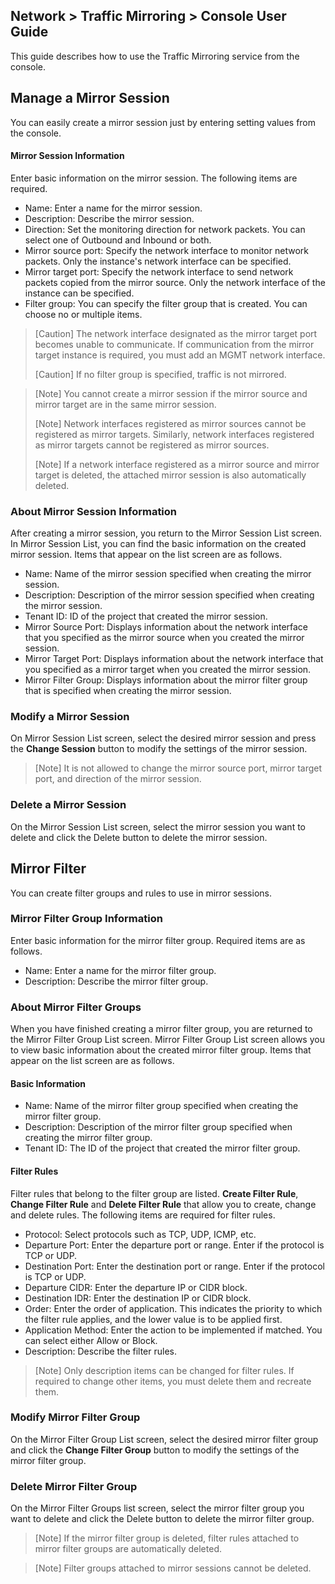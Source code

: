 ## Network > Traffic Mirroring > Console User Guide

This guide describes how to use the Traffic Mirroring service from the console.

## Manage a Mirror Session

You can easily create a mirror session just by entering setting values from the console.

#### Mirror Session Information
Enter basic information on the mirror session. The following items are required. 
* Name: Enter a name for the mirror session. 
* Description: Describe the mirror session. 
* Direction: Set the monitoring direction for network packets. You can select one of Outbound and Inbound or both. 
* Mirror source port: Specify the network interface to monitor network packets. Only the instance's network interface can be specified. 
* Mirror target port: Specify the network interface to send network packets copied from the mirror source. Only the network interface of the instance can be specified. 
* Filter group: You can specify the filter group that is created. You can choose no or multiple items.

> [Caution] The network interface designated as the mirror target port becomes unable to communicate. If communication from the mirror target instance is required, you must add an MGMT network interface.
>
> [Caution] If no filter group is specified, traffic is not mirrored. 

> [Note] You cannot create a mirror session if the mirror source and mirror target are in the same mirror session.
>
> [Note] Network interfaces registered as mirror sources cannot be registered as mirror targets. Similarly, network interfaces registered as mirror targets cannot be registered as mirror sources.
>
> [Note] If a network interface registered as a mirror source and mirror target is deleted, the attached mirror session is also automatically deleted.

### About Mirror Session Information
After creating a mirror session, you return to the Mirror Session List screen. In Mirror Session List, you can find the basic information on the created mirror session. Items that appear on the list screen are as follows.
* Name: Name of the mirror session specified when creating the mirror session. 
* Description: Description of the mirror session specified when creating the mirror session.
* Tenant ID: ID of the project that created the mirror session. 
* Mirror Source Port: Displays information about the network interface that you specified as the mirror source when you created the mirror session. 
* Mirror Target Port: Displays information about the network interface that you specified as a mirror target when you created the mirror session.
* Mirror Filter Group: Displays information about the mirror filter group that is specified when creating the mirror session.

### Modify a Mirror Session
On Mirror Session List screen, select the desired mirror session and press the **Change Session** button to modify the settings of the mirror session.
> [Note] It is not allowed to change the mirror source port, mirror target port, and direction of the mirror session.

### Delete a Mirror Session
On the Mirror Session List screen, select the mirror session you want to delete and click the Delete button to delete the mirror session.

## Mirror Filter
You can create filter groups and rules to use in mirror sessions.

### Mirror Filter Group Information
Enter basic information for the mirror filter group. Required items are as follows. 
* Name: Enter a name for the mirror filter group.
* Description: Describe the mirror filter group.

### About Mirror Filter Groups
When you have finished creating a mirror filter group, you are returned to the Mirror Filter Group List screen.  Mirror Filter Group List screen allows you to view basic information about the created mirror filter group. Items that appear on the list screen are as follows.

#### Basic Information
* Name: Name of the mirror filter group specified when creating the mirror filter group. 
* Description:  Description of the mirror filter group specified when creating the mirror filter group.
* Tenant ID: The ID of the project that created the mirror filter group.

#### Filter Rules
Filter rules that belong to the filter group are listed. **Create Filter Rule**, **Change Filter Rule** and **Delete Filter Rule** that allow you to create, change and delete rules. 
The following items are required for filter rules.

* Protocol: Select protocols such as TCP, UDP, ICMP, etc.
* Departure Port: Enter the departure port or range. Enter if the protocol is TCP or UDP.
* Destination Port: Enter the destination port or range. Enter if the protocol is TCP or UDP. 
* Departure CIDR: Enter the departure IP or CIDR block.
* Destination IDR: Enter the destination IP or CIDR block.
* Order: Enter the order of application. This indicates the priority to which the filter rule applies, and the lower value is to be applied first.
* Application Method: Enter the action to be implemented if matched. You can select either Allow or Block.
* Description:  Describe the filter rules.

> [Note] Only description items can be changed for filter rules. If required to change other items, you must delete them and recreate them.


### Modify Mirror Filter Group
On the Mirror Filter Group List screen, select the desired mirror filter group and click the **Change Filter Group** button to modify the settings of the mirror filter group.

### Delete Mirror Filter Group
On the Mirror Filter Groups list screen, select the mirror filter group you want to delete and click the Delete button to delete the mirror filter group.
> [Note] If the mirror filter group is deleted, filter rules attached to mirror filter groups are automatically deleted.

> [Note] Filter groups attached to mirror sessions cannot be deleted.
